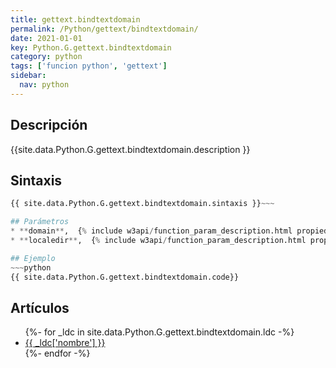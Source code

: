 ```yaml
---
title: gettext.bindtextdomain
permalink: /Python/gettext/bindtextdomain/
date: 2021-01-01
key: Python.G.gettext.bindtextdomain
category: python
tags: ['funcion python', 'gettext']
sidebar: 
  nav: python
---
```


## Descripción
{{site.data.Python.G.gettext.bindtextdomain.description }}

## Sintaxis
~~~python
{{ site.data.Python.G.gettext.bindtextdomain.sintaxis }}~~~

## Parámetros
* **domain**,  {% include w3api/function_param_description.html propiedad=site.data.Python.G.gettext.bindtextdomain valor="domain" %}
* **localedir**,  {% include w3api/function_param_description.html propiedad=site.data.Python.G.gettext.bindtextdomain valor="localedir" %}

## Ejemplo
~~~python
{{ site.data.Python.G.gettext.bindtextdomain.code}}
~~~

## Artículos
<ul>
{%- for _ldc in site.data.Python.G.gettext.bindtextdomain.ldc -%}
   <li>
       <a href="{{_ldc['url'] }}">{{ _ldc['nombre'] }}</a>
   </li>
{%- endfor -%}
</ul>
